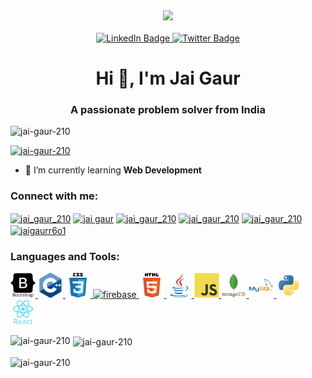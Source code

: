 <div id="header" align="center">
        <img src="https://media.giphy.com/media/L8K62iTDkzGX6/giphy.gif" width="200" border-radius = "50%" />
        <br>
        <br>
      </div>
      <div id="badges" align ="center">
        <a href="https://linkedin.com/in/jai gaur">
          <img src="https://img.shields.io/badge/LinkedIn-blue?style=for-the-badge&logo=linkedin&logoColor=white" alt="LinkedIn Badge"/>
        </a>
        <a href="https://twitter.com/jai_gaur_210">
          <img src="https://img.shields.io/badge/Twitter-blue?style=for-the-badge&logo=twitter&logoColor=white" alt="Twitter Badge"/>
        </a>
</div>


<h1 align="center">Hi 👋, I'm Jai Gaur</h1>
<h3 align="center">A passionate problem solver from India</h3>

<p align="left"> <img src="https://komarev.com/ghpvc/?username=jai-gaur-210&label=Profile%20views&color=0e75b6&style=flat" alt="jai-gaur-210" /> </p>

<p align="left"> <a href="https://github.com/ryo-ma/github-profile-trophy"><img src="https://github-profile-trophy.vercel.app/?username=jai-gaur-210" alt="jai-gaur-210" /></a> </p>


- 🌱 I’m currently learning **Web Development**

<h3 align="left">Connect with me:</h3>
<p align="left">
<a href="https://twitter.com/jai_gaur_210" target="blank"><img align="center" src="https://raw.githubusercontent.com/rahuldkjain/github-profile-readme-generator/master/src/images/icons/Social/twitter.svg" alt="jai_gaur_210" height="30" width="40" /></a>
<a href="https://linkedin.com/in/jai gaur" target="blank"><img align="center" src="https://raw.githubusercontent.com/rahuldkjain/github-profile-readme-generator/master/src/images/icons/Social/linked-in-alt.svg" alt="jai gaur" height="30" width="40" /></a>
<a href="https://instagram.com/jai_gaur_210" target="blank"><img align="center" src="https://raw.githubusercontent.com/rahuldkjain/github-profile-readme-generator/master/src/images/icons/Social/instagram.svg" alt="jai_gaur_210" height="30" width="40" /></a>
<a href="https://www.hackerrank.com/jai_gaur_210" target="blank"><img align="center" src="https://raw.githubusercontent.com/rahuldkjain/github-profile-readme-generator/master/src/images/icons/Social/hackerrank.svg" alt="jai_gaur_210" height="30" width="40" /></a>
<a href="https://www.leetcode.com/jai_gaur_210" target="blank"><img align="center" src="https://raw.githubusercontent.com/rahuldkjain/github-profile-readme-generator/master/src/images/icons/Social/leet-code.svg" alt="jai_gaur_210" height="30" width="40" /></a>
<a href="https://auth.geeksforgeeks.org/user/jaigaurr6o1" target="blank"><img align="center" src="https://raw.githubusercontent.com/rahuldkjain/github-profile-readme-generator/master/src/images/icons/Social/geeks-for-geeks.svg" alt="jaigaurr6o1" height="30" width="40" /></a>
</p>

<h3 align="left">Languages and Tools:</h3>
<p align="left"> <a href="https://getbootstrap.com" target="_blank" rel="noreferrer"> <img src="https://raw.githubusercontent.com/devicons/devicon/master/icons/bootstrap/bootstrap-plain-wordmark.svg" alt="bootstrap" width="40" height="40"/> </a> <a href="https://www.w3schools.com/cpp/" target="_blank" rel="noreferrer"> <img src="https://raw.githubusercontent.com/devicons/devicon/master/icons/cplusplus/cplusplus-original.svg" alt="cplusplus" width="40" height="40"/> </a> <a href="https://www.w3schools.com/css/" target="_blank" rel="noreferrer"> <img src="https://raw.githubusercontent.com/devicons/devicon/master/icons/css3/css3-original-wordmark.svg" alt="css3" width="40" height="40"/> </a> <a href="https://firebase.google.com/" target="_blank" rel="noreferrer"> <img src="https://www.vectorlogo.zone/logos/firebase/firebase-icon.svg" alt="firebase" width="40" height="40"/> </a> <a href="https://www.w3.org/html/" target="_blank" rel="noreferrer"> <img src="https://raw.githubusercontent.com/devicons/devicon/master/icons/html5/html5-original-wordmark.svg" alt="html5" width="40" height="40"/> </a> <a href="https://www.java.com" target="_blank" rel="noreferrer"> <img src="https://raw.githubusercontent.com/devicons/devicon/master/icons/java/java-original.svg" alt="java" width="40" height="40"/> </a> <a href="https://developer.mozilla.org/en-US/docs/Web/JavaScript" target="_blank" rel="noreferrer"> <img src="https://raw.githubusercontent.com/devicons/devicon/master/icons/javascript/javascript-original.svg" alt="javascript" width="40" height="40"/> </a> <a href="https://www.mongodb.com/" target="_blank" rel="noreferrer"> <img src="https://raw.githubusercontent.com/devicons/devicon/master/icons/mongodb/mongodb-original-wordmark.svg" alt="mongodb" width="40" height="40"/> </a> <a href="https://www.mysql.com/" target="_blank" rel="noreferrer"> <img src="https://raw.githubusercontent.com/devicons/devicon/master/icons/mysql/mysql-original-wordmark.svg" alt="mysql" width="40" height="40"/> </a> <a href="https://www.python.org" target="_blank" rel="noreferrer"> <img src="https://raw.githubusercontent.com/devicons/devicon/master/icons/python/python-original.svg" alt="python" width="40" height="40"/> </a> <a href="https://reactjs.org/" target="_blank" rel="noreferrer"> <img src="https://raw.githubusercontent.com/devicons/devicon/master/icons/react/react-original-wordmark.svg" alt="react" width="40" height="40"/> </a> </p>

<p><img align="left" src="https://github-readme-stats.vercel.app/api/top-langs?username=jai-gaur-210&show_icons=true&locale=en&layout=compact" alt="jai-gaur-210" /></p>

<p>&nbsp;<img align="center" src="https://github-readme-stats.vercel.app/api?username=jai-gaur-210&show_icons=true&locale=en" alt="jai-gaur-210" /></p>

<p><img align="center" src="https://github-readme-streak-stats.herokuapp.com/?user=jai-gaur-210&" alt="jai-gaur-210" /></p>
